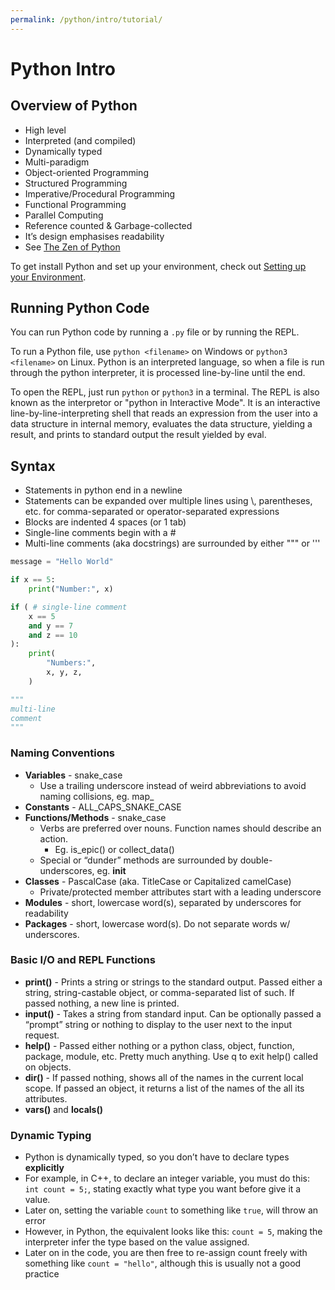 ```yaml
---
permalink: /python/intro/tutorial/
---
```


# Python Intro

## Overview of Python

- High level
- Interpreted (and compiled)
- Dynamically typed
- Multi-paradigm
- Object-oriented Programming
- Structured Programming
- Imperative/Procedural Programming
- Functional Programming
- Parallel Computing
- Reference counted & Garbage-collected
- It’s design emphasises readability
- See [The Zen of Python](https://peps.python.org/pep-0020/)

To get install Python and set up your environment, check out [Setting up your Environment](/docs/python/set_up/).

## Running Python Code

You can run Python code by running a `.py` file or by running the REPL.

To run a Python file, use `python <filename>` on Windows or `python3 <filename>` on Linux. Python is an interpreted language, so when a file is run through the python interpreter, it is processed line-by-line until the end.

To open the REPL, just run `python` or `python3` in a terminal. The REPL is also known as the interpretor or "python in Interactive Mode". It is an interactive line-by-line-interpreting shell that reads an expression from the user into a data structure in internal memory, evaluates the data structure, yielding a result, and prints to standard output the result yielded by eval.

## Syntax

- Statements in python end in a newline
- Statements can be expanded over multiple lines using \\, parentheses, etc. for comma-separated or operator-separated expressions
- Blocks are indented 4 spaces (or 1 tab)
- Single-line comments begin with a #
- Multi-line comments (aka docstrings) are surrounded by either """ or '''

```python
message = "Hello World"

if x == 5:
    print("Number:", x)

if ( # single-line comment
    x == 5
    and y == 7
    and z == 10
):
    print(
        "Numbers:",
        x, y, z,
    )

"""
multi-line
comment
"""
```

### Naming Conventions

- **Variables** - snake_case
    - Use a trailing underscore instead of weird abbreviations to avoid naming collisions, eg. map_
- **Constants** - ALL_CAPS_SNAKE_CASE
- **Functions/Methods** - snake_case
    - Verbs are preferred over nouns. Function names should describe an action. 
        - Eg. is_epic() or collect_data()
    - Special or “dunder” methods are surrounded by double-underscores, eg. __init__
- **Classes** - PascalCase (aka. TitleCase or Capitalized camelCase)
    - Private/protected member attributes start with a leading underscore
- **Modules** - short, lowercase word(s), separated by underscores for readability
- **Packages** - short, lowercase word(s). Do not separate words w/ underscores.

### Basic I/O and REPL Functions

- **print()** - Prints a string or strings to the standard output. Passed either a string, string-castable object, or comma-separated list of such. If passed nothing, a new line is printed.
- **input()** - Takes a string from standard input. Can be optionally passed a “prompt” string or nothing to display to the user next to the input request.
- **help()** - Passed either nothing or a python class, object, function, package, module, etc. Pretty much anything. Use q to exit help() called on objects.
- **dir()** - If passed nothing, shows all of the names in the current local scope. If passed an object, it returns a list of the names of the all its attributes.
- **vars()** and **locals()**

### Dynamic Typing

- Python is dynamically typed, so you don’t have to declare types **explicitly**
- For example, in C++, to declare an integer variable, you must do this: `int count = 5;`, stating exactly what type you want before give it a value.
- Later on, setting the variable `count` to something like `true`, will throw an error
- However, in Python, the equivalent looks like this: `count = 5`, making the interpreter infer the type based on the value assigned.
- Later on in the code, you are then free to re-assign count freely with something like `count = "hello"`, although this is usually not a good practice

